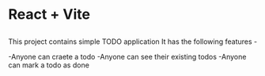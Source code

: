 # React + Vite

## 

This project contains simple TODO application
It has the following features -

-Anyone can craete a todo
-Anyone can see their existing todos
-Anyone can mark a todo as done

